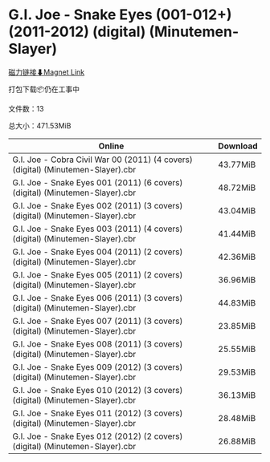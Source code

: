 # G.I. Joe - Snake Eyes (001-012+) (2011-2012) (digital) (Minutemen-Slayer)

[磁力链接⬇Magnet Link](magnet:?xt=urn:btih:b75d7b341a63927be1e8c3203c85513c77ada79b&dn=G.I.%20Joe%20-%20Snake%20Eyes%20%28001-012%2B%29%20%282011-2012%29%20%28digital%29%20%28Minutemen-Slayer%29)

打包下载📦仍在工事中

文件数：13

总大小：471.53MiB

Online | Download
--- | ---
G.I. Joe - Cobra Civil War 00 (2011) (4 covers) (digital) (Minutemen-Slayer).cbr | 43.77MiB
G.I. Joe - Snake Eyes 001 (2011) (6 covers) (digital) (Minutemen-Slayer).cbr | 48.72MiB
G.I. Joe - Snake Eyes 002 (2011) (3 covers) (digital) (Minutemen-Slayer).cbr | 43.04MiB
G.I. Joe - Snake Eyes 003 (2011) (4 covers) (digital) (Minutemen-Slayer).cbr | 41.44MiB
G.I. Joe - Snake Eyes 004 (2011) (2 covers) (digital) (Minutemen-Slayer).cbr | 42.36MiB
G.I. Joe - Snake Eyes 005 (2011) (2 covers) (digital) (Minutemen-Slayer).cbr | 36.96MiB
G.I. Joe - Snake Eyes 006 (2011) (3 covers) (digital) (Minutemen-Slayer).cbr | 44.83MiB
G.I. Joe - Snake Eyes 007 (2011) (3 covers) (digital) (Minutemen-Slayer).cbr | 23.85MiB
G.I. Joe - Snake Eyes 008 (2011) (3 covers) (digital) (Minutemen-Slayer).cbr | 25.55MiB
G.I. Joe - Snake Eyes 009 (2012) (3 covers) (digital) (Minutemen-Slayer).cbr | 29.53MiB
G.I. Joe - Snake Eyes 010 (2012) (3 covers) (digital) (Minutemen-Slayer).cbr | 36.13MiB
G.I. Joe - Snake Eyes 011 (2012) (3 covers) (digital) (Minutemen-Slayer).cbr | 28.48MiB
G.I. Joe - Snake Eyes 012 (2012) (2 covers) (digital) (Minutemen-Slayer).cbr | 26.88MiB